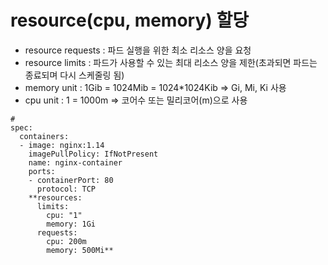 # resource(cpu, memory) 할당
  - resource requests : 파드 실행을 위한 최소 리소스 양을 요청
  - resource limits : 파드가 사용할 수 있는 최대 리소스 양을 제한(초과되면 파드는 종료되며 다시 스케줄링 됨)
  - memory unit : 1Gib = 1024Mib = 1024*1024Kib => Gi, Mi, Ki 사용
  - cpu unit : 1 = 1000m => 코어수 또는 밀리코어(m)으로 사용
  
```
#
spec:
  containers:
  - image: nginx:1.14
    imagePullPolicy: IfNotPresent
    name: nginx-container
    ports:
    - containerPort: 80
      protocol: TCP
    **resources:
      limits:
        cpu: "1"
        memory: 1Gi
      requests:
        cpu: 200m
        memory: 500Mi**

```


